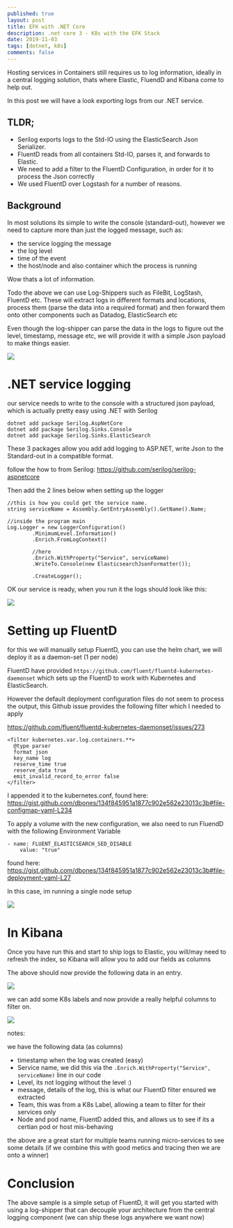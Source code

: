 ```yaml
---
published: true
layout: post
title: EFK with .NET Core
description: .net core 3 - K8s with the EFK Stack
date: 2019-11-03
tags: [dotnet, k8s]
comments: false
---
```


Hosting services in Containers still requires us to log information, ideally in a central logging solution, thats where Elastic, FluendD and Kibana come to help out.

In this post we will have a look exporting logs from our .NET service.

## TLDR;

- Serilog exports logs to the Std-IO using the ElasticSearch Json Serializer.
- FluentD reads from all containers Std-IO, parses it, and forwards to Elastic.
- We need to add a filter to the FluentD Configuration, in order for it to process the Json correctly
- We used FluentD over Logstash for a number of reasons.

## Background

In most solutions its simple to write the console (standard-out), however we need to capture more than just the logged message, such as:

- the service logging the message
- the log level
- time of the event
- the host/node and also container which the process is running

Wow thats a lot of information.

Todo the above we can use Log-Shippers such as FileBit, LogStash, FluentD etc. These will extract logs in different formats and locations, process them (parse the data into a required format) and then forward them onto other components such as Datadog, ElasticSearch etc

Even though the log-shipper can parse the data in the logs to figure out the level, timestamp, message etc, we will provide it with a simple Json payload to make things easier.

![](https://raw.githubusercontent.com/dbones/dbones.github.io/master/images/posts/2019/fluentd/overview.png)

# .NET service logging

our service needs to write to the console with a structured json payload, which is actually pretty easy using .NET with Serilog

```
dotnet add package Serilog.AspNetCore
dotnet add package Serilog.Sinks.Console
dotnet add package Serilog.Sinks.ElasticSearch
```

These 3 packages allow you add add logging to ASP.NET, write Json to the Standard-out in a compatible format.

follow the how to from Serilog: https://github.com/serilog/serilog-aspnetcore

Then add the 2 lines below when setting up the logger

```
//this is how you could get the service name.
string serviceName = Assembly.GetEntryAssembly().GetName().Name;

//inside the program main
Log.Logger = new LoggerConfiguration()
        .MinimumLevel.Information()
        .Enrich.FromLogContext()
        
        //here
        .Enrich.WithProperty("Service", serviceName)
        .WriteTo.Console(new ElasticsearchJsonFormatter());
        
        .CreateLogger();
```


OK our service is ready, when you run it the logs should look like this:

![](https://raw.githubusercontent.com/dbones/dbones.github.io/master/images/posts/2019/fluentd/logging.png)


# Setting up FluentD

for this we will manually setup FluentD, you can use the helm chart, we will deploy it as a daemon-set (1 per node)

FluentD have provided `https://github.com/fluent/fluentd-kubernetes-daemonset` which sets up the FluentD to work with Kubernetes and ElasticSearch.

However the default deployment configuration files do not seem to process the output, this Github issue provides the following filter which I needed to apply

https://github.com/fluent/fluentd-kubernetes-daemonset/issues/273


```
<filter kubernetes.var.log.containers.**>
  @type parser
  format json
  key_name log
  reserve_time true
  reserve_data true
  emit_invalid_record_to_error false
</filter>
```

I appended it to the kubernetes.conf, found here: https://gist.github.com/dbones/134f845951a1877c902e562e23013c3b#file-configmap-yaml-L234


To apply a volume with the new configuration, we also need to run FluendD with the following Environment Variable 

```
- name: FLUENT_ELASTICSEARCH_SED_DISABLE
    value: "true"
```

found here:
https://gist.github.com/dbones/134f845951a1877c902e562e23013c3b#file-deployment-yaml-L27


In this case, im running a single node setup

![](https://raw.githubusercontent.com/dbones/dbones.github.io/master/images/posts/2019/fluentd/1-node-es-setup.png)


# In Kibana

Once you have run this and start to ship logs to Elastic, you will/may need to refresh the index, so Kibana will allow you to add our fields as columns


The above should now provide the following data in an entry.


![](https://raw.githubusercontent.com/dbones/dbones.github.io/master/images/posts/2019/fluentd/entry.png)


we can add some K8s labels and now provide a really helpful columns to filter on.

![](https://raw.githubusercontent.com/dbones/dbones.github.io/master/images/posts/2019/fluentd/logs.png)


notes:

we have the following data (as columns)

- timestamp when the log was created (easy)
- Service name, we did this via the `.Enrich.WithProperty("Service", serviceName)` line in our code
- Level, its not logging without the level :)
- message, details of the log, this is what our FluentD filter ensured we extracted
- Team, this was from a K8s Label, allowing a team to filter for their services only
- Node and pod name, FluentD added this, and allows us to see if its a certian pod or host mis-behaving



the above are a great start for multiple teams running micro-services to see some details (if we combine this with good metics and tracing then we are onto a winner)

# Conclusion

The above sample is a simple setup of FluentD, it will get you started with using a log-shipper that can decouple your architecture from the central logging component (we can ship these logs anywhere we want now)